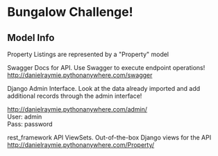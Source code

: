 # Bungalow Challenge!

## Model Info
Property Listings are represented by a "Property" model<br/>

Swagger Docs for API. Use Swagger to execute endpoint operations!<br/>
http://danielraymie.pythonanywhere.com/swagger<br/>

Django Admin Interface. Look at the data already imported and add additional records through the admin interface!  <br/>

http://danielraymie.pythonanywhere.com/admin/<br/>
User: admin<br/>
Pass: password<br/>

rest_framework API ViewSets. Out-of-the-box Django views for the API<br/>
http://danielraymie.pythonanywhere.com/Property/<br/>